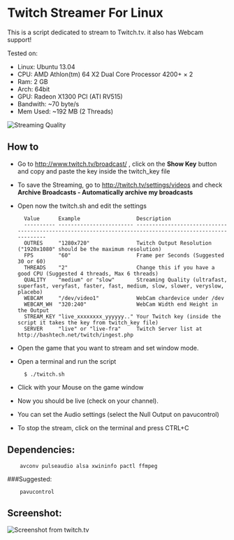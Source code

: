 Twitch Streamer For Linux
=========================

This is a script dedicated to stream to Twitch.tv. it also has Webcam support!

Tested on:
* Linux:    Ubuntu 13.04
* CPU:      AMD Athlon(tm) 64 X2 Dual Core Processor 4200+ × 2
* Ram:      2 GB
* Arch:     64bit
* GPU:      Radeon X1300 PCI (ATI RV515)
* Bandwith: ~70 byte/s
* Mem Used: ~192 MB (2 Threads)

![Streaming Quality](https://raw.github.com/wargio/Twitch-Streamer-Linux/master/Screenshots/Streaming-Quality.png)

How to
------

* Go to http://www.twitch.tv/broadcast/ , click on the **Show Key** button and copy and paste the key inside the twitch_key file
* To save the Streaming, go to http://twitch.tv/settings/videos and check **Archive Broadcasts - Automatically archive my broadcasts**
* Open now the twitch.sh and edit the settings

        Value      Example                  Description                       
        ---------- ------------------------ ---------------------------------------------------------------------------------------------------------
        OUTRES     "1280x720"               Twitch Output Resolution ("1920x1080" should be the maximum resolution)
        FPS        "60"                     Frame per Seconds (Suggested 30 or 60)
        THREADS    "2"                      Change this if you have a good CPU (Suggested 4 threads, Max 6 threads)
        QUALITY    "medium" or "slow"       Streaming Quality (ultrafast, superfast, veryfast, faster, fast, medium, slow, slower, veryslow, placebo)
        WEBCAM     "/dev/video1"            WebCam chardevice under /dev
        WEBCAM_WH  "320:240"                WebCam Width end Height in the Output
        STREAM_KEY "live_xxxxxxxx_yyyyyy.." Your Twitch key (inside the script it takes the key from twitch_key file)
        SERVER     "live" or "live-fra"     Twitch Server list at http://bashtech.net/twitch/ingest.php

* Open the game that you want to stream and set window mode.
* Open a terminal and run the script

        $ ./twitch.sh

* Click with your Mouse on the game window
* Now you should be live (check on your channel).
* You can set the Audio settings (select the Null Output on pavucontrol)
* To stop the stream, click on the terminal and press CTRL+C

Dependencies:
-------------

        avconv pulseaudio alsa xwininfo pactl ffmpeg

###Suggested:

        pavucontrol

Screenshot:
-----------

![Screenshot from twitch.tv](https://raw.github.com/wargio/Twitch-Streamer-Linux/master/Screenshots/Screenshot.png)
